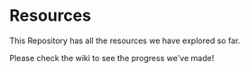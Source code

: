 # Resources
This Repository has all the resources we have explored so far. 

Please check the wiki to see the progress we've made!
